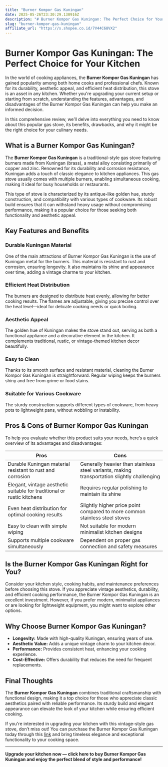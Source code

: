 ```yaml
---
title: "Burner Kompor Gas Kuningan"
date: 2025-05-26T23:30:29.130916Z
description: "# Burner Kompor Gas Kuningan: The Perfect Choice for Your Kitchen..."
slug: "burner-kompor-gas-kuningan"
affiliate_url: "https://s.shopee.co.id/7V44C68VX2"
---
```

# Burner Kompor Gas Kuningan: The Perfect Choice for Your Kitchen

In the world of cooking appliances, the **Burner Kompor Gas Kuningan** has gained popularity among both home cooks and professional chefs. Known for its durability, aesthetic appeal, and efficient heat distribution, this stove is an asset in any kitchen. Whether you're upgrading your current setup or starting from scratch, understanding the features, advantages, and disadvantages of the Burner Kompor Gas Kuningan can help you make an informed decision.

In this comprehensive review, we’ll delve into everything you need to know about this popular gas stove, its benefits, drawbacks, and why it might be the right choice for your culinary needs.

## What is a Burner Kompor Gas Kuningan?

The **Burner Kompor Gas Kuningan** is a traditional-style gas stove featuring burners made from Kuningan (brass), a metal alloy consisting primarily of copper and zinc. Renowned for its durability and corrosion resistance, Kuningan adds a touch of classic elegance to kitchen appliances. This gas stove usually comes with multiple burners, enabling simultaneous cooking, making it ideal for busy households or restaurants.

This type of stove is characterized by its antique-like golden hue, sturdy construction, and compatibility with various types of cookware. Its robust build ensures that it can withstand heavy usage without compromising performance, making it a popular choice for those seeking both functionality and aesthetic appeal.

## Key Features and Benefits

### Durable Kuningan Material

One of the main attractions of Burner Kompor Gas Kuningan is the use of Kuningan metal for the burners. This material is resistant to rust and corrosion, ensuring longevity. It also maintains its shine and appearance over time, adding a vintage charme to your kitchen.

### Efficient Heat Distribution

The burners are designed to distribute heat evenly, allowing for better cooking results. The flames are adjustable, giving you precise control over the heat level—ideal for delicate cooking needs or quick boiling.

### Aesthetic Appeal

The golden hue of Kuningan makes the stove stand out, serving as both a functional appliance and a decorative element in the kitchen. It complements traditional, rustic, or vintage-themed kitchen decor beautifully.

### Easy to Clean

Thanks to its smooth surface and resistant material, cleaning the Burner Kompor Gas Kuningan is straightforward. Regular wiping keeps the burners shiny and free from grime or food stains.

### Suitable for Various Cookware

The sturdy construction supports different types of cookware, from heavy pots to lightweight pans, without wobbling or instability.

## Pros & Cons of Burner Kompor Gas Kuningan

To help you evaluate whether this product suits your needs, here’s a quick overview of its advantages and disadvantages:

| **Pros** | **Cons** |
|------------|------------|
| Durable Kuningan material resistant to rust and corrosion | Generally heavier than stainless steel variants, making transportation slightly challenging |
| Elegant, vintage aesthetic suitable for traditional or rustic kitchens | Requires regular polishing to maintain its shine |
| Even heat distribution for optimal cooking results | Slightly higher price point compared to more common stainless steel stoves |
| Easy to clean with simple wiping | Not suitable for modern minimalist kitchen designs |
| Supports multiple cookware simultaneously | Dependent on proper gas connection and safety measures |

## Is the Burner Kompor Gas Kuningan Right for You?

Consider your kitchen style, cooking habits, and maintenance preferences before choosing this stove. If you appreciate vintage aesthetics, durability, and efficient cooking performance, the Burner Kompor Gas Kuningan is an excellent investment. However, if you prefer modern, minimalist appliances or are looking for lightweight equipment, you might want to explore other options.

## Why Choose Burner Kompor Gas Kuningan?

- **Longevity:** Made with high-quality Kuningan, ensuring years of use.
- **Aesthetic Value:** Adds a unique vintage charm to your kitchen decor.
- **Performance:** Provides consistent heat, enhancing your cooking experience.
- **Cost-Effective:** Offers durability that reduces the need for frequent replacements.

## Final Thoughts

The **Burner Kompor Gas Kuningan** combines traditional craftsmanship with functional design, making it a top choice for those who appreciate classic aesthetics paired with reliable performance. Its sturdy build and elegant appearance can elevate the look of your kitchen while ensuring efficient cooking.

If you're interested in upgrading your kitchen with this vintage-style gas stove, don’t miss out! You can purchase the Burner Kompor Gas Kuningan today through this [link](https://s.shopee.co.id/7V44C68VX2) and bring timeless elegance and exceptional functionality to your cooking space.

---

**Upgrade your kitchen now — click here to buy Burner Kompor Gas Kuningan and enjoy the perfect blend of style and performance!**